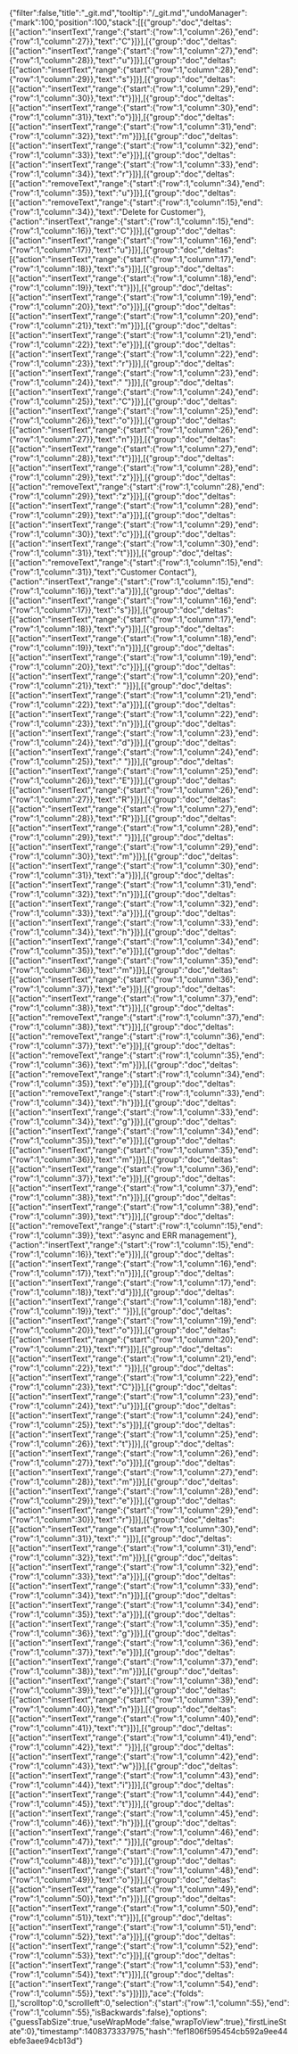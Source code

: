 {"filter":false,"title":"_git.md","tooltip":"/_git.md","undoManager":{"mark":100,"position":100,"stack":[[{"group":"doc","deltas":[{"action":"insertText","range":{"start":{"row":1,"column":26},"end":{"row":1,"column":27}},"text":"C"}]}],[{"group":"doc","deltas":[{"action":"insertText","range":{"start":{"row":1,"column":27},"end":{"row":1,"column":28}},"text":"u"}]}],[{"group":"doc","deltas":[{"action":"insertText","range":{"start":{"row":1,"column":28},"end":{"row":1,"column":29}},"text":"s"}]}],[{"group":"doc","deltas":[{"action":"insertText","range":{"start":{"row":1,"column":29},"end":{"row":1,"column":30}},"text":"t"}]}],[{"group":"doc","deltas":[{"action":"insertText","range":{"start":{"row":1,"column":30},"end":{"row":1,"column":31}},"text":"o"}]}],[{"group":"doc","deltas":[{"action":"insertText","range":{"start":{"row":1,"column":31},"end":{"row":1,"column":32}},"text":"m"}]}],[{"group":"doc","deltas":[{"action":"insertText","range":{"start":{"row":1,"column":32},"end":{"row":1,"column":33}},"text":"e"}]}],[{"group":"doc","deltas":[{"action":"insertText","range":{"start":{"row":1,"column":33},"end":{"row":1,"column":34}},"text":"r"}]}],[{"group":"doc","deltas":[{"action":"removeText","range":{"start":{"row":1,"column":34},"end":{"row":1,"column":35}},"text":"u"}]}],[{"group":"doc","deltas":[{"action":"removeText","range":{"start":{"row":1,"column":15},"end":{"row":1,"column":34}},"text":"Delete for Customer"},{"action":"insertText","range":{"start":{"row":1,"column":15},"end":{"row":1,"column":16}},"text":"C"}]}],[{"group":"doc","deltas":[{"action":"insertText","range":{"start":{"row":1,"column":16},"end":{"row":1,"column":17}},"text":"u"}]}],[{"group":"doc","deltas":[{"action":"insertText","range":{"start":{"row":1,"column":17},"end":{"row":1,"column":18}},"text":"s"}]}],[{"group":"doc","deltas":[{"action":"insertText","range":{"start":{"row":1,"column":18},"end":{"row":1,"column":19}},"text":"t"}]}],[{"group":"doc","deltas":[{"action":"insertText","range":{"start":{"row":1,"column":19},"end":{"row":1,"column":20}},"text":"o"}]}],[{"group":"doc","deltas":[{"action":"insertText","range":{"start":{"row":1,"column":20},"end":{"row":1,"column":21}},"text":"m"}]}],[{"group":"doc","deltas":[{"action":"insertText","range":{"start":{"row":1,"column":21},"end":{"row":1,"column":22}},"text":"e"}]}],[{"group":"doc","deltas":[{"action":"insertText","range":{"start":{"row":1,"column":22},"end":{"row":1,"column":23}},"text":"r"}]}],[{"group":"doc","deltas":[{"action":"insertText","range":{"start":{"row":1,"column":23},"end":{"row":1,"column":24}},"text":" "}]}],[{"group":"doc","deltas":[{"action":"insertText","range":{"start":{"row":1,"column":24},"end":{"row":1,"column":25}},"text":"C"}]}],[{"group":"doc","deltas":[{"action":"insertText","range":{"start":{"row":1,"column":25},"end":{"row":1,"column":26}},"text":"o"}]}],[{"group":"doc","deltas":[{"action":"insertText","range":{"start":{"row":1,"column":26},"end":{"row":1,"column":27}},"text":"n"}]}],[{"group":"doc","deltas":[{"action":"insertText","range":{"start":{"row":1,"column":27},"end":{"row":1,"column":28}},"text":"t"}]}],[{"group":"doc","deltas":[{"action":"insertText","range":{"start":{"row":1,"column":28},"end":{"row":1,"column":29}},"text":"z"}]}],[{"group":"doc","deltas":[{"action":"removeText","range":{"start":{"row":1,"column":28},"end":{"row":1,"column":29}},"text":"z"}]}],[{"group":"doc","deltas":[{"action":"insertText","range":{"start":{"row":1,"column":28},"end":{"row":1,"column":29}},"text":"a"}]}],[{"group":"doc","deltas":[{"action":"insertText","range":{"start":{"row":1,"column":29},"end":{"row":1,"column":30}},"text":"c"}]}],[{"group":"doc","deltas":[{"action":"insertText","range":{"start":{"row":1,"column":30},"end":{"row":1,"column":31}},"text":"t"}]}],[{"group":"doc","deltas":[{"action":"removeText","range":{"start":{"row":1,"column":15},"end":{"row":1,"column":31}},"text":"Customer Contact"},{"action":"insertText","range":{"start":{"row":1,"column":15},"end":{"row":1,"column":16}},"text":"a"}]}],[{"group":"doc","deltas":[{"action":"insertText","range":{"start":{"row":1,"column":16},"end":{"row":1,"column":17}},"text":"s"}]}],[{"group":"doc","deltas":[{"action":"insertText","range":{"start":{"row":1,"column":17},"end":{"row":1,"column":18}},"text":"y"}]}],[{"group":"doc","deltas":[{"action":"insertText","range":{"start":{"row":1,"column":18},"end":{"row":1,"column":19}},"text":"n"}]}],[{"group":"doc","deltas":[{"action":"insertText","range":{"start":{"row":1,"column":19},"end":{"row":1,"column":20}},"text":"c"}]}],[{"group":"doc","deltas":[{"action":"insertText","range":{"start":{"row":1,"column":20},"end":{"row":1,"column":21}},"text":" "}]}],[{"group":"doc","deltas":[{"action":"insertText","range":{"start":{"row":1,"column":21},"end":{"row":1,"column":22}},"text":"a"}]}],[{"group":"doc","deltas":[{"action":"insertText","range":{"start":{"row":1,"column":22},"end":{"row":1,"column":23}},"text":"n"}]}],[{"group":"doc","deltas":[{"action":"insertText","range":{"start":{"row":1,"column":23},"end":{"row":1,"column":24}},"text":"d"}]}],[{"group":"doc","deltas":[{"action":"insertText","range":{"start":{"row":1,"column":24},"end":{"row":1,"column":25}},"text":" "}]}],[{"group":"doc","deltas":[{"action":"insertText","range":{"start":{"row":1,"column":25},"end":{"row":1,"column":26}},"text":"E"}]}],[{"group":"doc","deltas":[{"action":"insertText","range":{"start":{"row":1,"column":26},"end":{"row":1,"column":27}},"text":"R"}]}],[{"group":"doc","deltas":[{"action":"insertText","range":{"start":{"row":1,"column":27},"end":{"row":1,"column":28}},"text":"R"}]}],[{"group":"doc","deltas":[{"action":"insertText","range":{"start":{"row":1,"column":28},"end":{"row":1,"column":29}},"text":" "}]}],[{"group":"doc","deltas":[{"action":"insertText","range":{"start":{"row":1,"column":29},"end":{"row":1,"column":30}},"text":"m"}]}],[{"group":"doc","deltas":[{"action":"insertText","range":{"start":{"row":1,"column":30},"end":{"row":1,"column":31}},"text":"a"}]}],[{"group":"doc","deltas":[{"action":"insertText","range":{"start":{"row":1,"column":31},"end":{"row":1,"column":32}},"text":"n"}]}],[{"group":"doc","deltas":[{"action":"insertText","range":{"start":{"row":1,"column":32},"end":{"row":1,"column":33}},"text":"a"}]}],[{"group":"doc","deltas":[{"action":"insertText","range":{"start":{"row":1,"column":33},"end":{"row":1,"column":34}},"text":"h"}]}],[{"group":"doc","deltas":[{"action":"insertText","range":{"start":{"row":1,"column":34},"end":{"row":1,"column":35}},"text":"e"}]}],[{"group":"doc","deltas":[{"action":"insertText","range":{"start":{"row":1,"column":35},"end":{"row":1,"column":36}},"text":"m"}]}],[{"group":"doc","deltas":[{"action":"insertText","range":{"start":{"row":1,"column":36},"end":{"row":1,"column":37}},"text":"e"}]}],[{"group":"doc","deltas":[{"action":"insertText","range":{"start":{"row":1,"column":37},"end":{"row":1,"column":38}},"text":"t"}]}],[{"group":"doc","deltas":[{"action":"removeText","range":{"start":{"row":1,"column":37},"end":{"row":1,"column":38}},"text":"t"}]}],[{"group":"doc","deltas":[{"action":"removeText","range":{"start":{"row":1,"column":36},"end":{"row":1,"column":37}},"text":"e"}]}],[{"group":"doc","deltas":[{"action":"removeText","range":{"start":{"row":1,"column":35},"end":{"row":1,"column":36}},"text":"m"}]}],[{"group":"doc","deltas":[{"action":"removeText","range":{"start":{"row":1,"column":34},"end":{"row":1,"column":35}},"text":"e"}]}],[{"group":"doc","deltas":[{"action":"removeText","range":{"start":{"row":1,"column":33},"end":{"row":1,"column":34}},"text":"h"}]}],[{"group":"doc","deltas":[{"action":"insertText","range":{"start":{"row":1,"column":33},"end":{"row":1,"column":34}},"text":"g"}]}],[{"group":"doc","deltas":[{"action":"insertText","range":{"start":{"row":1,"column":34},"end":{"row":1,"column":35}},"text":"e"}]}],[{"group":"doc","deltas":[{"action":"insertText","range":{"start":{"row":1,"column":35},"end":{"row":1,"column":36}},"text":"m"}]}],[{"group":"doc","deltas":[{"action":"insertText","range":{"start":{"row":1,"column":36},"end":{"row":1,"column":37}},"text":"e"}]}],[{"group":"doc","deltas":[{"action":"insertText","range":{"start":{"row":1,"column":37},"end":{"row":1,"column":38}},"text":"n"}]}],[{"group":"doc","deltas":[{"action":"insertText","range":{"start":{"row":1,"column":38},"end":{"row":1,"column":39}},"text":"t"}]}],[{"group":"doc","deltas":[{"action":"removeText","range":{"start":{"row":1,"column":15},"end":{"row":1,"column":39}},"text":"async and ERR management"},{"action":"insertText","range":{"start":{"row":1,"column":15},"end":{"row":1,"column":16}},"text":"e"}]}],[{"group":"doc","deltas":[{"action":"insertText","range":{"start":{"row":1,"column":16},"end":{"row":1,"column":17}},"text":"n"}]}],[{"group":"doc","deltas":[{"action":"insertText","range":{"start":{"row":1,"column":17},"end":{"row":1,"column":18}},"text":"d"}]}],[{"group":"doc","deltas":[{"action":"insertText","range":{"start":{"row":1,"column":18},"end":{"row":1,"column":19}},"text":" "}]}],[{"group":"doc","deltas":[{"action":"insertText","range":{"start":{"row":1,"column":19},"end":{"row":1,"column":20}},"text":"o"}]}],[{"group":"doc","deltas":[{"action":"insertText","range":{"start":{"row":1,"column":20},"end":{"row":1,"column":21}},"text":"f"}]}],[{"group":"doc","deltas":[{"action":"insertText","range":{"start":{"row":1,"column":21},"end":{"row":1,"column":22}},"text":" "}]}],[{"group":"doc","deltas":[{"action":"insertText","range":{"start":{"row":1,"column":22},"end":{"row":1,"column":23}},"text":"C"}]}],[{"group":"doc","deltas":[{"action":"insertText","range":{"start":{"row":1,"column":23},"end":{"row":1,"column":24}},"text":"u"}]}],[{"group":"doc","deltas":[{"action":"insertText","range":{"start":{"row":1,"column":24},"end":{"row":1,"column":25}},"text":"s"}]}],[{"group":"doc","deltas":[{"action":"insertText","range":{"start":{"row":1,"column":25},"end":{"row":1,"column":26}},"text":"t"}]}],[{"group":"doc","deltas":[{"action":"insertText","range":{"start":{"row":1,"column":26},"end":{"row":1,"column":27}},"text":"o"}]}],[{"group":"doc","deltas":[{"action":"insertText","range":{"start":{"row":1,"column":27},"end":{"row":1,"column":28}},"text":"m"}]}],[{"group":"doc","deltas":[{"action":"insertText","range":{"start":{"row":1,"column":28},"end":{"row":1,"column":29}},"text":"e"}]}],[{"group":"doc","deltas":[{"action":"insertText","range":{"start":{"row":1,"column":29},"end":{"row":1,"column":30}},"text":"r"}]}],[{"group":"doc","deltas":[{"action":"insertText","range":{"start":{"row":1,"column":30},"end":{"row":1,"column":31}},"text":" "}]}],[{"group":"doc","deltas":[{"action":"insertText","range":{"start":{"row":1,"column":31},"end":{"row":1,"column":32}},"text":"m"}]}],[{"group":"doc","deltas":[{"action":"insertText","range":{"start":{"row":1,"column":32},"end":{"row":1,"column":33}},"text":"a"}]}],[{"group":"doc","deltas":[{"action":"insertText","range":{"start":{"row":1,"column":33},"end":{"row":1,"column":34}},"text":"n"}]}],[{"group":"doc","deltas":[{"action":"insertText","range":{"start":{"row":1,"column":34},"end":{"row":1,"column":35}},"text":"a"}]}],[{"group":"doc","deltas":[{"action":"insertText","range":{"start":{"row":1,"column":35},"end":{"row":1,"column":36}},"text":"g"}]}],[{"group":"doc","deltas":[{"action":"insertText","range":{"start":{"row":1,"column":36},"end":{"row":1,"column":37}},"text":"e"}]}],[{"group":"doc","deltas":[{"action":"insertText","range":{"start":{"row":1,"column":37},"end":{"row":1,"column":38}},"text":"m"}]}],[{"group":"doc","deltas":[{"action":"insertText","range":{"start":{"row":1,"column":38},"end":{"row":1,"column":39}},"text":"e"}]}],[{"group":"doc","deltas":[{"action":"insertText","range":{"start":{"row":1,"column":39},"end":{"row":1,"column":40}},"text":"n"}]}],[{"group":"doc","deltas":[{"action":"insertText","range":{"start":{"row":1,"column":40},"end":{"row":1,"column":41}},"text":"t"}]}],[{"group":"doc","deltas":[{"action":"insertText","range":{"start":{"row":1,"column":41},"end":{"row":1,"column":42}},"text":" "}]}],[{"group":"doc","deltas":[{"action":"insertText","range":{"start":{"row":1,"column":42},"end":{"row":1,"column":43}},"text":"w"}]}],[{"group":"doc","deltas":[{"action":"insertText","range":{"start":{"row":1,"column":43},"end":{"row":1,"column":44}},"text":"i"}]}],[{"group":"doc","deltas":[{"action":"insertText","range":{"start":{"row":1,"column":44},"end":{"row":1,"column":45}},"text":"t"}]}],[{"group":"doc","deltas":[{"action":"insertText","range":{"start":{"row":1,"column":45},"end":{"row":1,"column":46}},"text":"h"}]}],[{"group":"doc","deltas":[{"action":"insertText","range":{"start":{"row":1,"column":46},"end":{"row":1,"column":47}},"text":" "}]}],[{"group":"doc","deltas":[{"action":"insertText","range":{"start":{"row":1,"column":47},"end":{"row":1,"column":48}},"text":"c"}]}],[{"group":"doc","deltas":[{"action":"insertText","range":{"start":{"row":1,"column":48},"end":{"row":1,"column":49}},"text":"o"}]}],[{"group":"doc","deltas":[{"action":"insertText","range":{"start":{"row":1,"column":49},"end":{"row":1,"column":50}},"text":"n"}]}],[{"group":"doc","deltas":[{"action":"insertText","range":{"start":{"row":1,"column":50},"end":{"row":1,"column":51}},"text":"t"}]}],[{"group":"doc","deltas":[{"action":"insertText","range":{"start":{"row":1,"column":51},"end":{"row":1,"column":52}},"text":"a"}]}],[{"group":"doc","deltas":[{"action":"insertText","range":{"start":{"row":1,"column":52},"end":{"row":1,"column":53}},"text":"c"}]}],[{"group":"doc","deltas":[{"action":"insertText","range":{"start":{"row":1,"column":53},"end":{"row":1,"column":54}},"text":"t"}]}],[{"group":"doc","deltas":[{"action":"insertText","range":{"start":{"row":1,"column":54},"end":{"row":1,"column":55}},"text":"s"}]}]]},"ace":{"folds":[],"scrolltop":0,"scrollleft":0,"selection":{"start":{"row":1,"column":55},"end":{"row":1,"column":55},"isBackwards":false},"options":{"guessTabSize":true,"useWrapMode":false,"wrapToView":true},"firstLineState":0},"timestamp":1408373337975,"hash":"fef1806f595454cb592a9ee44ebfe3aee94cb13d"}